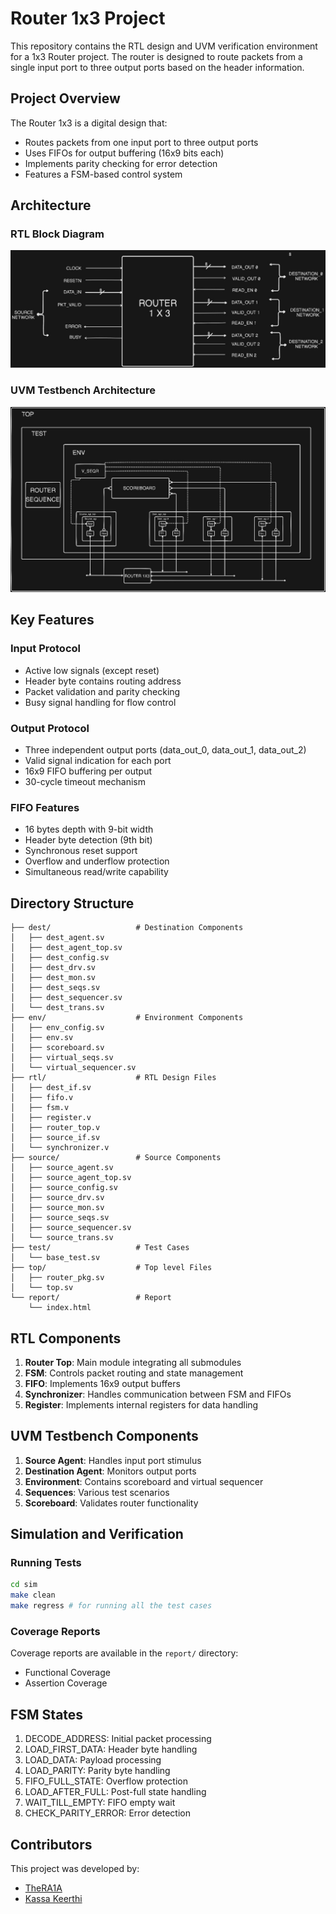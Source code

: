 # Router 1x3 Project

This repository contains the RTL design and UVM verification environment for a 1x3 Router project. The router is designed to route packets from a single input port to three output ports based on the header information.

## Project Overview

The Router 1x3 is a digital design that:
- Routes packets from one input port to three output ports
- Uses FIFOs for output buffering (16x9 bits each)
- Implements parity checking for error detection
- Features a FSM-based control system

## Architecture

### RTL Block Diagram
![Router RTL Architecture](arch.jpeg)

### UVM Testbench Architecture
![UVM Architecture](uvmarch.jpeg)

## Key Features

### Input Protocol
- Active low signals (except reset)
- Header byte contains routing address
- Packet validation and parity checking
- Busy signal handling for flow control

### Output Protocol
- Three independent output ports (data_out_0, data_out_1, data_out_2)
- Valid signal indication for each port
- 16x9 FIFO buffering per output
- 30-cycle timeout mechanism

### FIFO Features
- 16 bytes depth with 9-bit width
- Header byte detection (9th bit)
- Synchronous reset support
- Overflow and underflow protection
- Simultaneous read/write capability

## Directory Structure

```
├── dest/                   # Destination Components
│   ├── dest_agent.sv
│   ├── dest_agent_top.sv
│   ├── dest_config.sv
│   ├── dest_drv.sv
│   ├── dest_mon.sv
│   ├── dest_seqs.sv
│   ├── dest_sequencer.sv
│   └── dest_trans.sv
├── env/                    # Environment Components
│   ├── env_config.sv
│   ├── env.sv
│   ├── scoreboard.sv
│   ├── virtual_seqs.sv
│   └── virtual_sequencer.sv
├── rtl/                    # RTL Design Files
│   ├── dest_if.sv
│   ├── fifo.v
│   ├── fsm.v
│   ├── register.v
│   ├── router_top.v
│   ├── source_if.sv
│   └── synchronizer.v
├── source/                 # Source Components
│   ├── source_agent.sv
│   ├── source_agent_top.sv
│   ├── source_config.sv
│   ├── source_drv.sv
│   ├── source_mon.sv
│   ├── source_seqs.sv
│   ├── source_sequencer.sv
│   └── source_trans.sv
├── test/                   # Test Cases
│   └── base_test.sv
├── top/                    # Top level Files 
│   ├── router_pkg.sv
│   └── top.sv
└── report/                 # Report 
    └── index.html
```

## RTL Components

1. **Router Top**: Main module integrating all submodules
2. **FSM**: Controls packet routing and state management
3. **FIFO**: Implements 16x9 output buffers
4. **Synchronizer**: Handles communication between FSM and FIFOs
5. **Register**: Implements internal registers for data handling

## UVM Testbench Components

1. **Source Agent**: Handles input port stimulus
2. **Destination Agent**: Monitors output ports
3. **Environment**: Contains scoreboard and virtual sequencer
4. **Sequences**: Various test scenarios
5. **Scoreboard**: Validates router functionality

## Simulation and Verification

### Running Tests
```bash
cd sim
make clean
make regress # for running all the test cases
```

### Coverage Reports
Coverage reports are available in the `report/` directory:
- Functional Coverage
- Assertion Coverage

## FSM States

1. DECODE_ADDRESS: Initial packet processing
2. LOAD_FIRST_DATA: Header byte handling
3. LOAD_DATA: Payload processing
4. LOAD_PARITY: Parity byte handling
5. FIFO_FULL_STATE: Overflow protection
6. LOAD_AFTER_FULL: Post-full state handling
7. WAIT_TILL_EMPTY: FIFO empty wait
8. CHECK_PARITY_ERROR: Error detection

## Contributors
This project was developed by:
- [TheRA1A](https://github.com/TheRA1A)
- [Kassa Keerthi](https://github.com/kassakeerthi)
